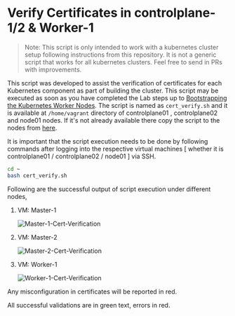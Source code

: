 # Verify Certificates in controlplane-1/2 & Worker-1

> Note: This script is only intended to work with a kubernetes cluster setup following instructions from this repository. It is not a generic script that works for all kubernetes clusters. Feel free to send in PRs with improvements.

This script was developed to assist the verification of certificates for each Kubernetes component as part of building the cluster. This script may be executed as soon as you have completed the Lab steps up to [Bootstrapping the Kubernetes Worker Nodes](./09-bootstrapping-kubernetes-workers.md). The script is named as `cert_verify.sh` and it is available at `/home/vagrant` directory of controlplane01 , controlplane02 and node01 nodes. If it's not already available there copy the script to the nodes from [here](../vagrant/ubuntu/cert_verify.sh).

It is important that the script execution needs to be done by following commands after logging into the respective virtual machines [ whether it is controlplane01 / controlplane02 / node01 ] via SSH.

```bash
cd ~
bash cert_verify.sh
```
Following are the successful output of script execution under different nodes,

1. VM: Master-1

    ![Master-1-Cert-Verification](/images/master-1-cert.png)

2. VM: Master-2

    ![Master-2-Cert-Verification](./images/master-2-cert.png)

3. VM: Worker-1

    ![Worker-1-Cert-Verification](./images/worker-1-cert.png)

Any misconfiguration in certificates will be reported in red.

All successful validations are in green text, errors in red.
